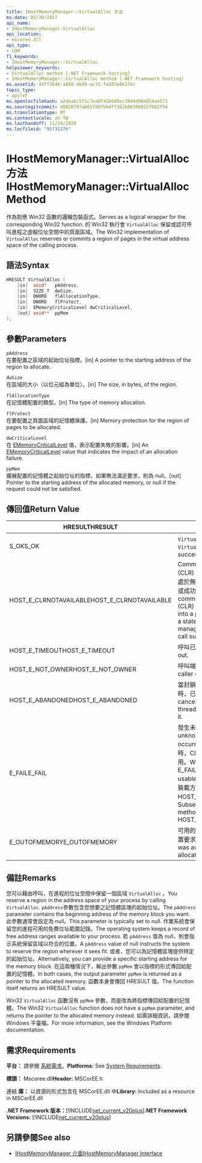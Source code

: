 ```yaml
---
title: IHostMemoryManager::VirtualAlloc 方法
ms.date: 03/30/2017
api_name:
- IHostMemoryManager.VirtualAlloc
api_location:
- mscoree.dll
api_type:
- COM
f1_keywords:
- IHostMemoryManager::VirtualAlloc
helpviewer_keywords:
- VirtualAlloc method [.NET Framework hosting]
- IHostMemoryManager::VirtualAlloc method [.NET Framework hosting]
ms.assetid: 4dff3646-a050-4bd9-ac31-fe307e8637ec
topic_type:
- apiref
ms.openlocfilehash: a2deabc5f1c7ea0f42b6d8ec3944d984854ae571
ms.sourcegitcommit: d8020797a6657d0fbbdff362b80300815f682f94
ms.translationtype: MT
ms.contentlocale: zh-TW
ms.lasthandoff: 11/24/2020
ms.locfileid: "95731276"
---
```

# <a name="ihostmemorymanagervirtualalloc-method"></a><span data-ttu-id="1bbf8-102">IHostMemoryManager::VirtualAlloc 方法</span><span class="sxs-lookup"><span data-stu-id="1bbf8-102">IHostMemoryManager::VirtualAlloc Method</span></span>

<span data-ttu-id="1bbf8-103">作為對應 Win32 函數的邏輯包裝函式。</span><span class="sxs-lookup"><span data-stu-id="1bbf8-103">Serves as a logical wrapper for the corresponding Win32 function.</span></span> <span data-ttu-id="1bbf8-104">的 Win32 執行會 `VirtualAlloc` 保留或認可呼叫進程之虛擬位址空間中的頁面區域。</span><span class="sxs-lookup"><span data-stu-id="1bbf8-104">The Win32 implementation of `VirtualAlloc` reserves or commits a region of pages in the virtual address space of the calling process.</span></span>  
  
## <a name="syntax"></a><span data-ttu-id="1bbf8-105">語法</span><span class="sxs-lookup"><span data-stu-id="1bbf8-105">Syntax</span></span>  
  
```cpp  
HRESULT VirtualAlloc (  
    [in]  void*   pAddress,  
    [in]  SIZE_T  dwSize,  
    [in]  DWORD   flAllocationType,  
    [in]  DWORD   flProtect,  
    [in]  EMemoryCriticalLevel dwCriticalLevel,  
    [out] void**  ppMem  
);  
```  
  
## <a name="parameters"></a><span data-ttu-id="1bbf8-106">參數</span><span class="sxs-lookup"><span data-stu-id="1bbf8-106">Parameters</span></span>  

 `pAddress`  
 <span data-ttu-id="1bbf8-107">在要配置之區域的起始位址指標。</span><span class="sxs-lookup"><span data-stu-id="1bbf8-107">[in] A pointer to the starting address of the region to allocate.</span></span>  
  
 `dwSize`  
 <span data-ttu-id="1bbf8-108">在區域的大小（以位元組為單位）。</span><span class="sxs-lookup"><span data-stu-id="1bbf8-108">[in] The size, in bytes, of the region.</span></span>  
  
 `flAllocationType`  
 <span data-ttu-id="1bbf8-109">在記憶體配置的類型。</span><span class="sxs-lookup"><span data-stu-id="1bbf8-109">[in] The type of memory allocation.</span></span>  
  
 `flProtect`  
 <span data-ttu-id="1bbf8-110">在要配置之頁面區域的記憶體保護。</span><span class="sxs-lookup"><span data-stu-id="1bbf8-110">[in] Memory protection for the region of pages to be allocated.</span></span>  
  
 `dwCriticalLevel`  
 <span data-ttu-id="1bbf8-111">在 [EMemoryCriticalLevel](ememorycriticallevel-enumeration.md) 值，表示配置失敗的影響。</span><span class="sxs-lookup"><span data-stu-id="1bbf8-111">[in] An [EMemoryCriticalLevel](ememorycriticallevel-enumeration.md) value that indicates the impact of an allocation failure.</span></span>  
  
 `ppMem`  
 <span data-ttu-id="1bbf8-112">擴展配置的記憶體之起始位址的指標，如果無法滿足要求，則為 null。</span><span class="sxs-lookup"><span data-stu-id="1bbf8-112">[out] Pointer to the starting address of the allocated memory, or null if the request could not be satisfied.</span></span>  
  
## <a name="return-value"></a><span data-ttu-id="1bbf8-113">傳回值</span><span class="sxs-lookup"><span data-stu-id="1bbf8-113">Return Value</span></span>  
  
|<span data-ttu-id="1bbf8-114">HRESULT</span><span class="sxs-lookup"><span data-stu-id="1bbf8-114">HRESULT</span></span>|<span data-ttu-id="1bbf8-115">描述</span><span class="sxs-lookup"><span data-stu-id="1bbf8-115">Description</span></span>|  
|-------------|-----------------|  
|<span data-ttu-id="1bbf8-116">S_OK</span><span class="sxs-lookup"><span data-stu-id="1bbf8-116">S_OK</span></span>|<span data-ttu-id="1bbf8-117">`VirtualAlloc` 傳回成功。</span><span class="sxs-lookup"><span data-stu-id="1bbf8-117">`VirtualAlloc` returned successfully.</span></span>|  
|<span data-ttu-id="1bbf8-118">HOST_E_CLRNOTAVAILABLE</span><span class="sxs-lookup"><span data-stu-id="1bbf8-118">HOST_E_CLRNOTAVAILABLE</span></span>|<span data-ttu-id="1bbf8-119">Common language runtime (CLR) 尚未載入至進程，或 CLR 處於無法執行 managed 程式碼或成功處理呼叫的狀態。</span><span class="sxs-lookup"><span data-stu-id="1bbf8-119">The common language runtime (CLR) has not been loaded into a process, or the CLR is in a state in which it cannot run managed code or process the call successfully.</span></span>|  
|<span data-ttu-id="1bbf8-120">HOST_E_TIMEOUT</span><span class="sxs-lookup"><span data-stu-id="1bbf8-120">HOST_E_TIMEOUT</span></span>|<span data-ttu-id="1bbf8-121">呼叫已超時。</span><span class="sxs-lookup"><span data-stu-id="1bbf8-121">The call timed out.</span></span>|  
|<span data-ttu-id="1bbf8-122">HOST_E_NOT_OWNER</span><span class="sxs-lookup"><span data-stu-id="1bbf8-122">HOST_E_NOT_OWNER</span></span>|<span data-ttu-id="1bbf8-123">呼叫端沒有擁有鎖定。</span><span class="sxs-lookup"><span data-stu-id="1bbf8-123">The caller does not own the lock.</span></span>|  
|<span data-ttu-id="1bbf8-124">HOST_E_ABANDONED</span><span class="sxs-lookup"><span data-stu-id="1bbf8-124">HOST_E_ABANDONED</span></span>|<span data-ttu-id="1bbf8-125">當封鎖的執行緒或光纖正在等候時，已取消事件。</span><span class="sxs-lookup"><span data-stu-id="1bbf8-125">An event was canceled while a blocked thread or fiber was waiting on it.</span></span>|  
|<span data-ttu-id="1bbf8-126">E_FAIL</span><span class="sxs-lookup"><span data-stu-id="1bbf8-126">E_FAIL</span></span>|<span data-ttu-id="1bbf8-127">發生未知的嚴重失敗。</span><span class="sxs-lookup"><span data-stu-id="1bbf8-127">An unknown catastrophic failure occurred.</span></span> <span data-ttu-id="1bbf8-128">當方法傳回 E_FAIL 時，CLR 在進程內將無法再使用。</span><span class="sxs-lookup"><span data-stu-id="1bbf8-128">When a method returns E_FAIL, the CLR is no longer usable within the process.</span></span> <span data-ttu-id="1bbf8-129">對裝載方法的後續呼叫會傳回 HOST_E_CLRNOTAVAILABLE。</span><span class="sxs-lookup"><span data-stu-id="1bbf8-129">Subsequent calls to hosting methods return HOST_E_CLRNOTAVAILABLE.</span></span>|  
|<span data-ttu-id="1bbf8-130">E_OUTOFMEMORY</span><span class="sxs-lookup"><span data-stu-id="1bbf8-130">E_OUTOFMEMORY</span></span>|<span data-ttu-id="1bbf8-131">可用的記憶體不足，無法完成配置要求</span><span class="sxs-lookup"><span data-stu-id="1bbf8-131">Not enough memory was available to complete the allocation request</span></span>|  
  
## <a name="remarks"></a><span data-ttu-id="1bbf8-132">備註</span><span class="sxs-lookup"><span data-stu-id="1bbf8-132">Remarks</span></span>  

 <span data-ttu-id="1bbf8-133">您可以藉由呼叫，在進程的位址空間中保留一個區域 `VirtualAlloc` 。</span><span class="sxs-lookup"><span data-stu-id="1bbf8-133">You reserve a region in the address space of your process by calling `VirtualAlloc`.</span></span> <span data-ttu-id="1bbf8-134">`pAddress`參數包含您想要之記憶體區塊的起始位址。</span><span class="sxs-lookup"><span data-stu-id="1bbf8-134">The `pAddress` parameter contains the beginning address of the memory block you want.</span></span> <span data-ttu-id="1bbf8-135">此參數通常會設定為 null。</span><span class="sxs-lookup"><span data-stu-id="1bbf8-135">This parameter is typically set to null.</span></span> <span data-ttu-id="1bbf8-136">作業系統會保留您的進程可用的免費位址範圍記錄。</span><span class="sxs-lookup"><span data-stu-id="1bbf8-136">The operating system keeps a record of free address ranges available to your process.</span></span> <span data-ttu-id="1bbf8-137">若 `pAddress` 值為 null，則會指示系統保留區域以符合的位置。</span><span class="sxs-lookup"><span data-stu-id="1bbf8-137">A `pAddress` value of null instructs the system to reserve the region wherever it sees fit.</span></span> <span data-ttu-id="1bbf8-138">或者，您可以為記憶體區塊提供特定的起始位址。</span><span class="sxs-lookup"><span data-stu-id="1bbf8-138">Alternatively, you can provide a specific starting address for the memory block.</span></span> <span data-ttu-id="1bbf8-139">在這兩種情況下，輸出參數 `ppMem` 會以指標的形式傳回給配置的記憶體。</span><span class="sxs-lookup"><span data-stu-id="1bbf8-139">In both cases, the output parameter `ppMem` is returned as a pointer to the allocated memory.</span></span> <span data-ttu-id="1bbf8-140">函數本身會傳回 HRESULT 值。</span><span class="sxs-lookup"><span data-stu-id="1bbf8-140">The function itself returns an HRESULT value.</span></span>  
  
 <span data-ttu-id="1bbf8-141">Win32 `VirtualAlloc` 函數沒有 `ppMem` 參數，而是改為將指標傳回給配置的記憶體。</span><span class="sxs-lookup"><span data-stu-id="1bbf8-141">The Win32 `VirtualAlloc` function does not have a `ppMem` parameter, and returns the pointer to the allocated memory instead.</span></span> <span data-ttu-id="1bbf8-142">如需詳細資訊，請參閱 Windows 平臺檔。</span><span class="sxs-lookup"><span data-stu-id="1bbf8-142">For more information, see the Windows Platform documentation.</span></span>  
  
## <a name="requirements"></a><span data-ttu-id="1bbf8-143">需求</span><span class="sxs-lookup"><span data-stu-id="1bbf8-143">Requirements</span></span>  

 <span data-ttu-id="1bbf8-144">**平台：** 請參閱 [系統需求](../../get-started/system-requirements.md)。</span><span class="sxs-lookup"><span data-stu-id="1bbf8-144">**Platforms:** See [System Requirements](../../get-started/system-requirements.md).</span></span>  
  
 <span data-ttu-id="1bbf8-145">**標頭：** Mscoree.dll</span><span class="sxs-lookup"><span data-stu-id="1bbf8-145">**Header:** MSCorEE.h</span></span>  
  
 <span data-ttu-id="1bbf8-146">連結 **庫：** 以資源的形式包含在 MSCorEE.dll 中</span><span class="sxs-lookup"><span data-stu-id="1bbf8-146">**Library:** Included as a resource in MSCorEE.dll</span></span>  
  
 <span data-ttu-id="1bbf8-147">**.NET Framework 版本：**[!INCLUDE[net_current_v20plus](../../../../includes/net-current-v20plus-md.md)]</span><span class="sxs-lookup"><span data-stu-id="1bbf8-147">**.NET Framework Versions:** [!INCLUDE[net_current_v20plus](../../../../includes/net-current-v20plus-md.md)]</span></span>  
  
## <a name="see-also"></a><span data-ttu-id="1bbf8-148">另請參閱</span><span class="sxs-lookup"><span data-stu-id="1bbf8-148">See also</span></span>

- [<span data-ttu-id="1bbf8-149">IHostMemoryManager 介面</span><span class="sxs-lookup"><span data-stu-id="1bbf8-149">IHostMemoryManager Interface</span></span>](ihostmemorymanager-interface.md)
